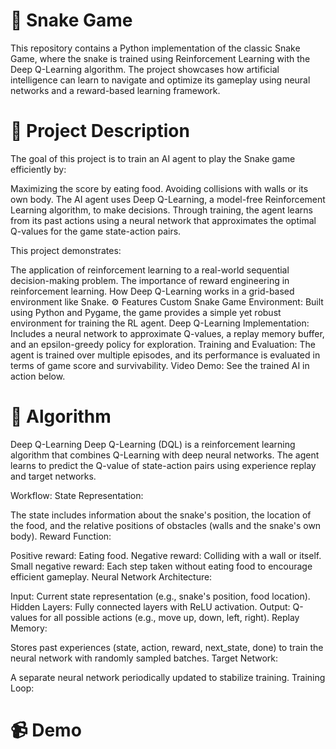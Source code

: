 
# 🐍 Snake Game
This repository contains a Python implementation of the classic Snake Game, where the snake is trained using Reinforcement Learning with the Deep Q-Learning algorithm. The project showcases how artificial intelligence can learn to navigate and optimize its gameplay using neural networks and a reward-based learning framework.

# 🎯 Project Description
The goal of this project is to train an AI agent to play the Snake game efficiently by:

Maximizing the score by eating food.
Avoiding collisions with walls or its own body.
The AI agent uses Deep Q-Learning, a model-free Reinforcement Learning algorithm, to make decisions. Through training, the agent learns from its past actions using a neural network that approximates the optimal Q-values for the game state-action pairs.

This project demonstrates:

The application of reinforcement learning to a real-world sequential decision-making problem.
The importance of reward engineering in reinforcement learning.
How Deep Q-Learning works in a grid-based environment like Snake.
⚙️ Features
Custom Snake Game Environment: Built using Python and Pygame, the game provides a simple yet robust environment for training the RL agent.
Deep Q-Learning Implementation: Includes a neural network to approximate Q-values, a replay memory buffer, and an epsilon-greedy policy for exploration.
Training and Evaluation: The agent is trained over multiple episodes, and its performance is evaluated in terms of game score and survivability.
Video Demo: See the trained AI in action below.
# 🧠 Algorithm
Deep Q-Learning
Deep Q-Learning (DQL) is a reinforcement learning algorithm that combines Q-Learning with deep neural networks. The agent learns to predict the Q-value of state-action pairs using experience replay and target networks.

Workflow:
State Representation:

The state includes information about the snake's position, the location of the food, and the relative positions of obstacles (walls and the snake's own body).
Reward Function:

Positive reward: Eating food.
Negative reward: Colliding with a wall or itself.
Small negative reward: Each step taken without eating food to encourage efficient gameplay.
Neural Network Architecture:

Input: Current state representation (e.g., snake's position, food location).
Hidden Layers: Fully connected layers with ReLU activation.
Output: Q-values for all possible actions (e.g., move up, down, left, right).
Replay Memory:

Stores past experiences (state, action, reward, next_state, done) to train the neural network with randomly sampled batches.
Target Network:

A separate neural network periodically updated to stabilize training.
Training Loop:
# 📹 Demo


